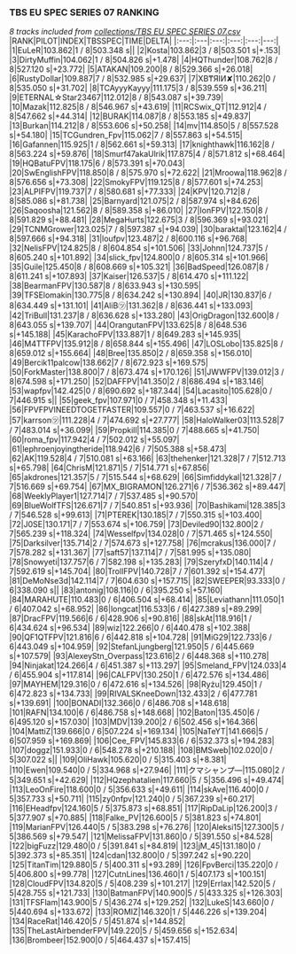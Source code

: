 ### TBS EU SPEC SERIES 07 RANKING
*8 tracks included from [collections/TBS EU SPEC SERIES 07.csv](/collections/TBS%20EU%20SPEC%20SERIES%2007.csv)*
|RANK|PILOT|INDEX|TBSSPEC|TIME|DELTA|
|:---:|:---|:---:|:---:|:---:|---:|
|1|EuLeR|103.862|1 / 8|503.348 s||
|2|Kosta|103.862|3 / 8|503.501 s|+.153|
|3|DirtyMuffin|104.062|1 / 8|504.826 s|+1.478|
|4|HQThunder|108.762|8 / 8|527.120 s|+23.772|
|5|ATAKAN|109.200|8 / 8|529.366 s|+26.018|
|6|RustyDollar|109.887|7 / 8|532.985 s|+29.637|
|7|XB₸ЯIИ✘|110.262|0 / 8|535.050 s|+31.702|
|8|TCAyyyKayyy|111.175|3 / 8|539.559 s|+36.211|
|9|ETERNAL☆Star23467|112.012|8 / 8|543.087 s|+39.739|
|10|Mazak|112.825|8 / 8|546.967 s|+43.619|
|11|RCSwix_QT|112.912|4 / 8|547.662 s|+44.314|
|12|BURAK|114.087|8 / 8|553.185 s|+49.837|
|13|Burkan|114.212|8 / 8|553.606 s|+50.258|
|14|mv|114.850|5 / 8|557.528 s|+54.180|
|15|TCGundren_Fpv|115.062|7 / 8|557.863 s|+54.515|
|16|Gafannen|115.925|1 / 8|562.661 s|+59.313|
|17|knighthawk|116.162|8 / 8|563.224 s|+59.876|
|18|Smurf47akaUlrik|117.875|4 / 8|571.812 s|+68.464|
|19|HQBatuFPV|118.175|6 / 8|573.391 s|+70.043|
|20|SwEnglishFPV|118.850|8 / 8|575.970 s|+72.622|
|21|Mroowa|118.962|8 / 8|576.656 s|+73.308|
|22|SmokyFPV|119.125|8 / 8|577.601 s|+74.253|
|23|ALPIFPV|119.737|7 / 8|580.681 s|+77.333|
|24|KPV|120.712|8 / 8|585.086 s|+81.738|
|25|Barnyard|121.075|2 / 8|587.974 s|+84.626|
|26|Saqoosha|121.562|8 / 8|589.358 s|+86.010|
|27|IonFPV|122.150|8 / 8|591.829 s|+88.481|
|28|MegaHurts|122.675|3 / 8|596.369 s|+93.021|
|29|TCNMGrower|123.025|7 / 8|597.387 s|+94.039|
|30|baraktal|123.162|4 / 8|597.666 s|+94.318|
|31|loufpv|123.487|2 / 8|600.116 s|+96.768|
|32|NelisFPV|124.825|8 / 8|604.854 s|+101.506|
|33|Johnn|124.737|5 / 8|605.240 s|+101.892|
|34|slick_fpv|124.800|0 / 8|605.314 s|+101.966|
|35|Guile|125.450|8 / 8|608.669 s|+105.321|
|36|BadSpeed|126.087|8 / 8|611.241 s|+107.893|
|37|Kaiser|126.537|5 / 8|614.470 s|+111.122|
|38|BearmanFPV|130.587|8 / 8|633.943 s|+130.595|
|39|TFSElomakin|130.775|8 / 8|634.242 s|+130.894|
|40|JR|130.837|6 / 8|634.449 s|+131.101|
|41|AliB㋡|131.362|8 / 8|636.441 s|+133.093|
|42|TriBull|131.237|8 / 8|636.628 s|+133.280|
|43|OrigDragon|132.600|8 / 8|643.055 s|+139.707|
|44|OrangutanFPV|133.625|8 / 8|648.536 s|+145.188|
|45|KarachoFPV|133.887|1 / 8|649.283 s|+145.935|
|46|M4TTFPV|135.912|8 / 8|658.844 s|+155.496|
|47|LOSLobo|135.825|8 / 8|659.012 s|+155.664|
|48|Bree|135.850|2 / 8|659.358 s|+156.010|
|49|Bercik11palcow|138.662|7 / 8|672.923 s|+169.575|
|50|ForkMaster|138.800|7 / 8|673.474 s|+170.126|
|51|JWWFPV|139.012|3 / 8|674.598 s|+171.250|
|52|DAFFPV|141.350|2 / 8|686.494 s|+183.146|
|53|wapfpv|142.425|0 / 8|690.692 s|+187.344|
|54|Lacasito|105.628|0 / 7|446.915 s||
|55|geek_fpv|107.971|0 / 7|458.348 s|+11.433|
|56|FPVFPVINEEDTOGETFASTER|109.557|0 / 7|463.537 s|+16.622|
|57|karrson㋡|111.228|4 / 7|474.692 s|+27.777|
|58|HaloWalker03|113.528|7 / 7|483.014 s|+36.099|
|59|Propkill|114.385|0 / 7|488.665 s|+41.750|
|60|roma_fpv|117.942|4 / 7|502.012 s|+55.097|
|61|lephroenjoyingtheride|118.942|6 / 7|505.388 s|+58.473|
|62|AK|119.528|4 / 7|510.081 s|+63.166|
|63|thehenker|121.328|7 / 7|512.713 s|+65.798|
|64|ChrisM|121.871|5 / 7|514.771 s|+67.856|
|65|akdrones|121.357|5 / 7|515.544 s|+68.629|
|66|Simfiddykal|121.328|7 / 7|516.669 s|+69.754|
|67|MX_BIGRAMON|126.271|6 / 7|536.362 s|+89.447|
|68|WeeklyPlayer1|127.714|7 / 7|537.485 s|+90.570|
|69|BlueWolfTFS|126.671|7 / 7|540.851 s|+93.936|
|70|Bashikami|128.385|3 / 7|546.528 s|+99.613|
|71|PTEREK|130.185|7 / 7|550.315 s|+103.400|
|72|J0SE|130.171|7 / 7|553.674 s|+106.759|
|73|Deviled90|132.800|2 / 7|565.239 s|+118.324|
|74|Wesselfpv|134.028|0 / 7|571.465 s|+124.550|
|75|Darksilver|135.714|2 / 7|574.673 s|+127.758|
|76|mcrakus|136.000|7 / 7|578.282 s|+131.367|
|77|saft57|137.114|7 / 7|581.995 s|+135.080|
|78|Snowyeti|137.757|6 / 7|582.198 s|+135.283|
|79|SzeryfxD|140.114|4 / 7|592.619 s|+145.704|
|80|TrollFPV|140.728|7 / 7|601.392 s|+154.477|
|81|DeMoNse3d|142.114|7 / 7|604.630 s|+157.715|
|82|SWEEPER|93.333|0 / 6|338.090 s||
|83|antonig|108.116|0 / 6|395.250 s|+57.160|
|84|MARAHUTE|110.483|0 / 6|406.504 s|+68.414|
|85|Leviathann|111.050|1 / 6|407.042 s|+68.952|
|86|longcat|116.533|6 / 6|427.389 s|+89.299|
|87|DracFPV|119.566|6 / 6|428.906 s|+90.816|
|88|skAt|118.916|1 / 6|434.624 s|+96.534|
|89|wiz|122.266|0 / 6|440.478 s|+102.388|
|90|QF1QTFPV|121.816|6 / 6|442.818 s|+104.728|
|91|MiG29|122.733|6 / 6|443.049 s|+104.959|
|92|StefanLjungberg|121.950|5 / 6|445.669 s|+107.579|
|93|AlexeyStn_Overpass|123.616|2 / 6|448.368 s|+110.278|
|94|Ninjakat|124.266|4 / 6|451.387 s|+113.297|
|95|Smeland_FPV|124.033|4 / 6|455.904 s|+117.814|
|96|CALFPV|130.250|1 / 6|472.576 s|+134.486|
|97|MAYHEM|129.316|0 / 6|472.616 s|+134.526|
|98|Ryżu|129.450|1 / 6|472.823 s|+134.733|
|99|RIVALSKneeDown|132.433|2 / 6|477.781 s|+139.691|
|100|BONADI|132.366|0 / 6|486.708 s|+148.618|
|101|RAFN|134.100|6 / 6|486.758 s|+148.668|
|102|Baton|135.450|6 / 6|495.120 s|+157.030|
|103|MDV|139.200|2 / 6|502.456 s|+164.366|
|104|MattiZ|139.666|0 / 6|507.224 s|+169.134|
|105|NaTeYT|141.666|5 / 6|507.959 s|+169.869|
|106|Cee_FPV|145.833|6 / 6|532.373 s|+194.283|
|107|doggz|151.933|0 / 6|548.278 s|+210.188|
|108|BMSweb|102.020|0 / 5|307.022 s||
|109|OliHawk|105.620|0 / 5|315.403 s|+8.381|
|110|Ewen|109.540|0 / 5|334.968 s|+27.946|
|111|クマシャンプ―|115.080|2 / 5|349.651 s|+42.629|
|112|HQzephatalien|117.660|5 / 5|356.496 s|+49.474|
|113|LeoOnFire|118.600|0 / 5|356.633 s|+49.611|
|114|skAve|116.400|0 / 5|357.733 s|+50.711|
|115|zy0nfpv|121.240|0 / 5|367.239 s|+60.217|
|116|EHeadfpv|124.160|5 / 5|375.873 s|+68.851|
|117|RipDaLip|126.200|3 / 5|377.907 s|+70.885|
|118|Falke_PV|126.600|5 / 5|381.823 s|+74.801|
|119|MarianFPV|126.440|5 / 5|383.298 s|+76.276|
|120|Aleksi15|127.300|5 / 5|386.569 s|+79.547|
|121|MelissaFPV|131.860|0 / 5|391.550 s|+84.528|
|122|bigFuzz|129.480|0 / 5|391.841 s|+84.819|
|123|jM_45|131.180|0 / 5|392.373 s|+85.351|
|124|cdan|132.800|0 / 5|397.242 s|+90.220|
|125|TitanTim|129.880|5 / 5|400.311 s|+93.289|
|126|FpvBerci|135.220|0 / 5|406.800 s|+99.778|
|127|CutnLines|136.460|1 / 5|407.173 s|+100.151|
|128|CloudFPV|134.820|5 / 5|408.239 s|+101.217|
|129|Errlax|142.520|5 / 5|428.755 s|+121.733|
|130|BatmanFPV|140.900|5 / 5|433.325 s|+126.303|
|131|TFSFlam|143.900|5 / 5|436.274 s|+129.252|
|132|LukeS|143.660|0 / 5|440.694 s|+133.672|
|133|ROMIZ|146.320|1 / 5|446.226 s|+139.204|
|134|RaceRat|146.420|5 / 5|451.874 s|+144.852|
|135|TheLastAirbenderFPV|149.220|5 / 5|459.656 s|+152.634|
|136|Brombeer|152.900|0 / 5|464.437 s|+157.415|
